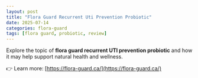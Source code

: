 ```yaml
---
layout: post
title: "Flora Guard Recurrent Uti Prevention Probiotic"
date: 2025-07-14
categories: flora-guard
tags: [flora guard, probiotic, review]
---
```


Explore the topic of **flora guard recurrent UTI prevention probiotic** and how it may help support natural health and wellness.

👉 Learn more: [https://flora-guard.ca/](https://flora-guard.ca/)

